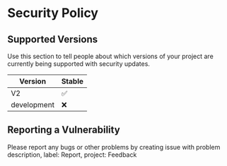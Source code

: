 # Security Policy

## Supported Versions

Use this section to tell people about which versions of your project are
currently being supported with security updates.

| Version | Stable          |
| ------- | ------------------ |
| V2          | :white_check_mark: |
| development   | :x:                |


## Reporting a Vulnerability

Please report any bugs or other problems by creating issue with problem description, label: Report, project: Feedback
